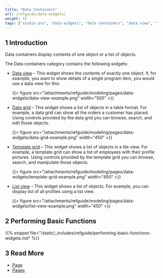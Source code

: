 ```yaml
---
title: "Data Containers"
url: /refguide/data-widgets/
weight: 15
tags: ["studio pro", "data widgets", "data containers", "data view", "list view", "data grid"]
---
```


## 1 Introduction

Data containers display contents of one object or a list of objects. 

The Data containers category contains the following widgets:

* [Data view](/refguide/data-view/) – This widget shows the contents of exactly one object. If, for example, you want to show details of a single program item, you would use a data view for this:

    {{< figure src="/attachments/refguide/modeling/pages/data-widgets/data-view-example.png"   width="500"  >}}

* [Data grid](/refguide/data-grid/) – This widget shows a list of objects in a table format. For example, a data grid can show all the orders a customer has placed. Using controls provided by the data grid you can browse, search, and edit those objects.

    {{< figure src="/attachments/refguide/modeling/pages/data-widgets/data-grid-example.png"   width="450"  >}}

* [Template grid](/refguide/template-grid/) – This widget shows a list of objects in a tile view. For example, a template grid can show a list of employees with their profile pictures. Using controls provided by the template grid you can browse, search, and manipulate those objects.

    {{< figure src="/attachments/refguide/modeling/pages/data-widgets/template-grid-example.png"   width="450"  >}}

* [List view](/refguide/list-view/) – This widget shows a list of objects. For example, you can display list of all profiles using a list view. 

    {{< figure src="/attachments/refguide/modeling/pages/data-widgets/list-view-example.png"   width="450"  >}}

## 2 Performing Basic Functions

{{% snippet file="/static/_includes/refguide/performing-basic-functions-widgets.md" %}}

## 3 Read More

* [Page](/refguide/page/)
* [Pages](/refguide/pages/)